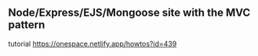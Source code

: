 ## Node/Express/EJS/Mongoose site with the MVC pattern

tutorial https://onespace.netlify.app/howtos?id=439
